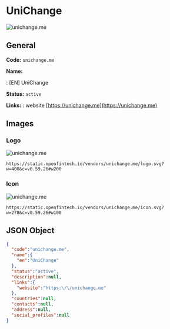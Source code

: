
# UniChange 
![unichange.me](https://static.openfintech.io/vendors/unichange.me/logo.svg?w=400&c=v0.59.26#w200)  

## General 
 
**Code:** `unichange.me` 
 
**Name:** 
 
:	[EN] UniChange 
 
**Status:** `active` 
 
**Links:** 
: website [https://unichange.me](https://unichange.me) 
 

## Images 

### Logo 
 
![unichange.me](https://static.openfintech.io/vendors/unichange.me/logo.svg?w=400&c=v0.59.26#w200)  

```
https://static.openfintech.io/vendors/unichange.me/logo.svg?w=400&c=v0.59.26#w200
```  

### Icon 
 
![unichange.me](https://static.openfintech.io/vendors/unichange.me/icon.svg?w=278&c=v0.59.26#w100)  

```
https://static.openfintech.io/vendors/unichange.me/icon.svg?w=278&c=v0.59.26#w100
```  

## JSON Object 

```json
{
  "code":"unichange.me",
  "name":{
    "en":"UniChange"
  },
  "status":"active",
  "description":null,
  "links":{
    "website":"https:\/\/unichange.me"
  },
  "countries":null,
  "contacts":null,
  "address":null,
  "social_profiles":null
}
```  
